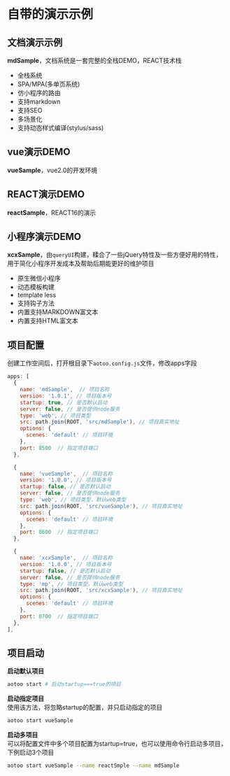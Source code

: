 # 自带的演示示例  

## 文档演示示例

__mdSample__，文档系统是一套完整的全栈DEMO，REACT技术栈  

* 全栈系统  
* SPA/MPA(多单页系统)
* 仿小程序的路由
* 支持markdown
* 支持SEO
* 多场景化
* 支持动态样式编译(stylus/sass)

## vue演示DEMO

__vueSample__，vue2.0的开发环境  

## REACT演示DEMO

__reactSample__，REACT16的演示

## 小程序演示DEMO

__xcxSample__，由`queryUI`构建，糅合了一些jQuery特性及一些方便好用的特性，用于简化小程序开发成本及帮助后期能更好的维护项目

* 原生微信小程序  
* 动态模板构建
* template less
* 支持钩子方法
* 内置支持MARKDOWN富文本
* 内置支持HTML富文本  

## 项目配置  

创建工作空间后，打开根目录下`aotoo.config.js`文件，修改apps字段  

```javascript
apps: [
  {
    name: 'mdSample',  // 项目名称
    version: '1.0.1', // 项目版本号
    startup: true, // 是否默认启动
    server: false, // 是否提供node服务
    type: 'web', // 项目类型
    src: path.join(ROOT, 'src/mdSample'), // 项目真实地址
    options: {
      scenes: 'default' // 项目环境
    },
    port: 8500  // 指定项目端口
  },

  {
    name: 'vueSample',  // 项目名称
    version: '1.0.0', // 项目版本号
    startup: false, // 是否默认启动
    server: false, // 是否提供node服务
    type: 'web', // 项目类型，默认web类型
    src: path.join(ROOT, 'src/vueSample'), // 项目真实地址
    options: {
      scenes: 'default' // 项目环境
    },
    port: 8600  // 指定项目端口
  },

  {
    name: 'xcxSample',  // 项目名称
    version: '1.0.0', // 项目版本号
    startup: false, // 是否默认启动
    server: false, // 是否提供node服务
    type: 'mp', // 项目类型，默认web类型
    src: path.join(ROOT, 'src/xcxSample'), // 项目真实地址
    options: {
      scenes: 'default' // 项目环境
    },
    port: 8700  // 指定项目端口
  },
],

```

## 项目启动

__启动默认项目__  

```bash
aotoo start # 启动startup===true的项目
```

__启动指定项目__  
使用该方法，将忽略startup的配置，并只启动指定的项目  

```bash
aotoo start vueSample
```

__启动多项目__  
可以将配置文件中多个项目配置为startup=true，也可以使用命令行启动多项目，下例启动3个项目  

```bash
aotoo start vueSample --name reactSmple --name mdSample
```
